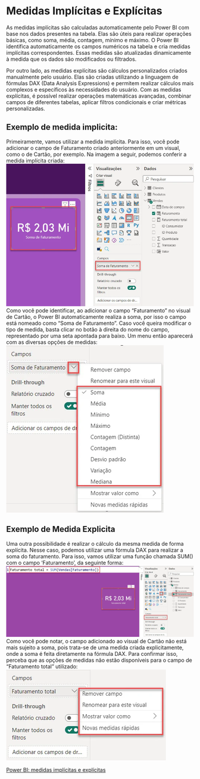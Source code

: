 # Medidas Implícitas e Explícitas
As medidas implícitas são calculadas automaticamente pelo Power BI com base nos dados presentes na tabela. Elas são úteis para realizar operações básicas, como soma, média, contagem, mínimo e máximo. O Power BI identifica automaticamente os campos numéricos na tabela e cria medidas implícitas correspondentes. Essas medidas são atualizadas dinamicamente à medida que os dados são modificados ou filtrados.

Por outro lado, as medidas explícitas são cálculos personalizados criados manualmente pelo usuário. Elas são criadas utilizando a linguagem de fórmulas DAX (Data Analysis Expressions) e permitem realizar cálculos mais complexos e específicos às necessidades do usuário. Com as medidas explícitas, é possível realizar operações matemáticas avançadas, combinar campos de diferentes tabelas, aplicar filtros condicionais e criar métricas personalizadas.

## Exemplo de medida implicita: 
Primeiramente, vamos utilizar a medida implícita. Para isso, você pode adicionar o campo de Faturamento criado anteriormente em um visual, como o de Cartão, por exemplo. Na imagem a seguir, podemos conferir a medida implícita criada:
![medidaImplicita](../assets/medidasImplicitas.png)
Como você pode identificar, ao adicionar o campo “Faturamento” no visual de Cartão, o Power BI automaticamente realiza a soma, por isso o campo está nomeado como “Soma de Faturamento”. Caso você queira modificar o tipo de medida, basta clicar no botão à direita do nome do campo, representado por uma seta apontada para baixo. Um menu então aparecerá com as diversas opções de medidas:
![medidaImplicita2](../assets/medidaImplicita2.png)

## Exemplo de Medida Explicita
Uma outra possibilidade é realizar o cálculo da mesma medida de forma explícita. Nesse caso, podemos utilizar uma fórmula DAX para realizar a soma do faturamento. Para isso, vamos utilizar uma função chamada SUM() com o campo ‘Faturamento’, da seguinte forma:
![medidaExplicita1](../assets/medidaExplicita1.png)
Como você pode notar, o campo adicionado ao visual de Cartão não está mais sujeito a soma, pois trata-se de uma medida criada explicitamente, onde a soma é feita diretamente na fórmula DAX. Para confirmar isso, perceba que as opções de medidas não estão disponíveis para o campo de “Faturamento total” utilizado:
![medidaExplicita2](../assets/medidaExplicita2.png)


[Power BI: medidas implícitas e explícitas](https://www.alura.com.br/artigos/power-bi-medidas-implicitas-e-explicitas?_gl=1*r674sk*_ga*MTI0MjAwNDk0Ni4xNzAyMzg5NTU1*_ga_1EPWSW3PCS*MTcwODk0NzY0MC4xNTcuMS4xNzA4OTQ5Mjc5LjAuMC4w*_fplc*RG4lMkZvWXN5MFhvTlRaUmJYMUNpdzZaQWZSa2QwUkoxT3FzV3BiNkp2MTFaZ1NlVHp0WUxzcjdaVFk2RVV1JTJCY1hTa3NKVTZLUWhEb0t6NFRVQzExcFgyZFk2QmM0RDBRZWhsVW5QUiUyRmNTTzIxZUpBVjNKYmNDY3hEQjFXR25BJTNEJTNE)

